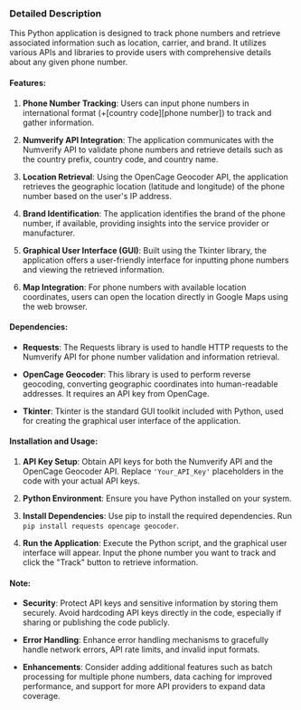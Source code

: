 ### Detailed Description

This Python application is designed to track phone numbers and retrieve associated information such as location, carrier, and brand. It utilizes various APIs and libraries to provide users with comprehensive details about any given phone number.

#### Features:

1. **Phone Number Tracking**: Users can input phone numbers in international format (+[country code][phone number]) to track and gather information.

2. **Numverify API Integration**: The application communicates with the Numverify API to validate phone numbers and retrieve details such as the country prefix, country code, and country name.

3. **Location Retrieval**: Using the OpenCage Geocoder API, the application retrieves the geographic location (latitude and longitude) of the phone number based on the user's IP address.

4. **Brand Identification**: The application identifies the brand of the phone number, if available, providing insights into the service provider or manufacturer.

5. **Graphical User Interface (GUI)**: Built using the Tkinter library, the application offers a user-friendly interface for inputting phone numbers and viewing the retrieved information.

6. **Map Integration**: For phone numbers with available location coordinates, users can open the location directly in Google Maps using the web browser.

#### Dependencies:

- **Requests**: The Requests library is used to handle HTTP requests to the Numverify API for phone number validation and information retrieval.

- **OpenCage Geocoder**: This library is used to perform reverse geocoding, converting geographic coordinates into human-readable addresses. It requires an API key from OpenCage.

- **Tkinter**: Tkinter is the standard GUI toolkit included with Python, used for creating the graphical user interface of the application.

#### Installation and Usage:

1. **API Key Setup**: Obtain API keys for both the Numverify API and the OpenCage Geocoder API. Replace `'Your_API_Key'` placeholders in the code with your actual API keys.

2. **Python Environment**: Ensure you have Python installed on your system.

3. **Install Dependencies**: Use pip to install the required dependencies. Run `pip install requests opencage geocoder`.

4. **Run the Application**: Execute the Python script, and the graphical user interface will appear. Input the phone number you want to track and click the "Track" button to retrieve information.

#### Note:

- **Security**: Protect API keys and sensitive information by storing them securely. Avoid hardcoding API keys directly in the code, especially if sharing or publishing the code publicly.

- **Error Handling**: Enhance error handling mechanisms to gracefully handle network errors, API rate limits, and invalid input formats.

- **Enhancements**: Consider adding additional features such as batch processing for multiple phone numbers, data caching for improved performance, and support for more API providers to expand data coverage.
